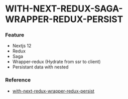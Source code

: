 # WITH-NEXT-REDUX-SAGA-WRAPPER-REDUX-PERSIST

### Feature
- Nextjs 12
- Redux
- Saga
- Wrapper-redux (Hydrate from ssr to client)
- Persistant data with nested
### Reference
- [with-next-redux-wrapper-redux-persist](https://github.com/fazlulkarimweb/with-next-redux-wrapper-redux-persist)